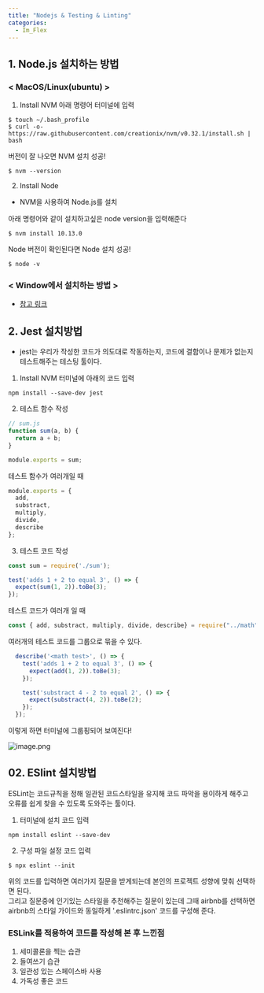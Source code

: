 ```yaml
---
title: "Nodejs & Testing & Linting"
categories:
  - Im_Flex
---
```


## 1. Node.js 설치하는 방법
### < MacOS/Linux(ubuntu) >
1. Install NVM
아래 명령어 터미널에 입력
```
$ touch ~/.bash_profile 
$ curl -o- https://raw.githubusercontent.com/creationix/nvm/v0.32.1/install.sh | bash
```
버전이 잘 나오면 NVM 설치 성공!
```
$ nvm --version
```

2. Install Node
- NVM을 사용하여 Node.js를 설치

아래 명령어와 같이 설치하고싶은 node version을 입력해준다
```
$ nvm install 10.13.0
```

Node 버전이 확인된다면 Node 설치 성공!
```
$ node -v
```

### < Window에서 설치하는 방법 >
- [참고 링크](https://daverupert.com/2018/04/developing-on-windows-with-wsl-and-visual-studio-code/)


## 2. Jest 설치방법
- jest는 우리가 작성한 코드가 의도대로 작동하는지, 코드에 결함이나 문제가 없는지 테스트해주는 테스팅 툴이다.

1. Install NVM 터미널에 아래의 코드 입력

```
npm install --save-dev jest
```
2. 테스트 함수 작성

```js
// sum.js
function sum(a, b) {
  return a + b;
}

module.exports = sum;
```

테스트 함수가 여러개일 때

```js
module.exports = {
  add,
  substract,
  multiply,
  divide,
  describe
};
```

3. 테스트 코드 작성
```js
const sum = require('./sum');

test('adds 1 + 2 to equal 3', () => {
  expect(sum(1, 2)).toBe(3);
});
```

테스트 코드가 여러개 일 때

```js
const { add, substract, multiply, divide, describe} = require("../math");
```
  
여러개의 테스트 코드를 그룹으로 묶을 수 있다.

```js
  describe('<math test>', () => {
    test('adds 1 + 2 to equal 3', () => {
      expect(add(1, 2)).toBe(3);
    });

    test('substract 4 - 2 to equal 2', () => {
      expect(substract(4, 2)).toBe(2);
    });
  });
```

이렇게 하면 터미널에 그룹핑되어 보여진다!  

![image.png](https://images.velog.io/post-images/yhe228/10378120-13db-11ea-8094-63df714e4217/image.png)


## 02. ESlint 설치방법

ESLint는 코드규칙을 정해 일관된 코드스타일을 유지해 코드 파악을 용이하게 해주고 오류를 쉽게 찾을 수 있도록 도와주는 툴이다.

1. 터미널에 설치 코드 입력
```
npm install eslint --save-dev
```

2. 구성 파일 설정 코드 입력
```
$ npx eslint --init
```
  
위의 코드를 입력하면 여러가지 질문을 받게되는데 본인의 프로젝트 성향에 맞춰 선택하면 된다.  
그리고 질문중에 인기있는 스타일을 추천해주는 질문이 있는데 그때 airbnb를 선택하면 airbnb의 스타일 가이드와 동일하게 '.eslintrc.json' 코드를 구성해 준다.

### ESLink를 적용하여 코드를 작성해 본 후 느낀점

1. 세미콜론을 찍는 습관
2. 들여쓰기 습관
3. 일관성 있는 스페이스바 사용
4. 가독성 좋은 코드



 



